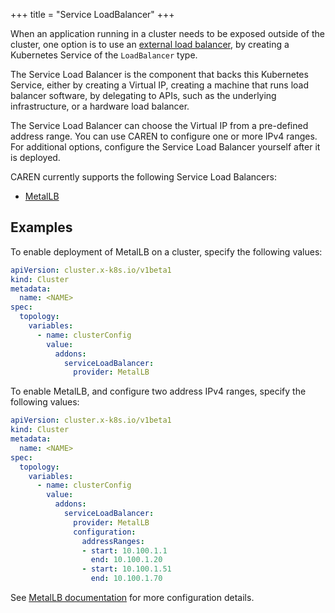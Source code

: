 +++
title = "Service LoadBalancer"
+++

When an application running in a cluster needs to be exposed outside of the cluster, one option is
to use an [external load balancer], by creating a Kubernetes Service of the
`LoadBalancer` type.

The Service Load Balancer is the component that backs this Kubernetes Service, either by creating
a Virtual IP, creating a machine that runs load balancer software, by delegating to APIs, such as
the underlying infrastructure, or a hardware load balancer.

The Service Load Balancer can choose the Virtual IP from a pre-defined address range. You can use
CAREN to configure one or more IPv4 ranges. For additional options, configure the Service Load
Balancer yourself after it is deployed.

CAREN currently supports the following Service Load Balancers:

- [MetalLB]

## Examples

To enable deployment of MetalLB on a cluster, specify the following values:

```yaml
apiVersion: cluster.x-k8s.io/v1beta1
kind: Cluster
metadata:
  name: <NAME>
spec:
  topology:
    variables:
      - name: clusterConfig
        value:
          addons:
            serviceLoadBalancer:
              provider: MetalLB
```

To enable MetalLB, and configure two address IPv4 ranges, specify the following values:

```yaml
apiVersion: cluster.x-k8s.io/v1beta1
kind: Cluster
metadata:
  name: <NAME>
spec:
  topology:
    variables:
      - name: clusterConfig
        value:
          addons:
            serviceLoadBalancer:
              provider: MetalLB
              configuration:
                addressRanges:
                - start: 10.100.1.1
                  end: 10.100.1.20
                - start: 10.100.1.51
                  end: 10.100.1.70
```

See [MetalLB documentation] for more configuration details.

[external load balancer]: https://kubernetes.io/docs/tasks/access-application-cluster/create-external-load-balancer/
[MetalLB]: https://metallb.org
[MetalLB documentation]: https://metallb.org/configuration/

